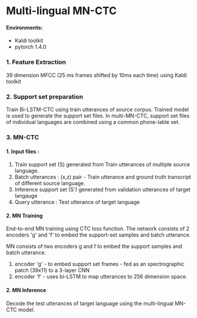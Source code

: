 # Multi-lingual MN-CTC

#### Environments:
*   Kaldi toolkit
*   pytorch 1.4.0

### 1. Feature Extraction
39 dimension MFCC (25 ms frames shifted by 10ms each time) using Kaldi toolkit 

### 2. Support set preparation

Train Bi-LSTM-CTC using train utterances of source corpus. Trained model is used to generate the support set files.
In multi-MN-CTC, support set files of individual languages are combined using a common phone-lable set.

### 3. MN-CTC 

#### 1. Input files  : 

1. Train support set (S) generated from Train utterances of multiple source language.
2. Batch utterances : (x,z) pair - Train utterance and ground truth transcript of different source language.
3. Inference support set (S') generated from validation utterances of target langauge
4. Query utterance : Test utterance of target language

#### 2. MN Training

End-to-end MN training using CTC loss function. The network consists of 2 encoders 'g' and 'f' to embed the support-set samples and batch utterance.

MN consists of two encoders g and f to embed the support samples and batch utterance.
1. encoder 'g' - to embed support set frames - fed as an spectrographic patch (39x11) to a 3-layer CNN
2. encoder 'f' - uses bi-LSTM to map utterances to 256 dimension space.

#### 2. MN Inference
Decode the test utterances of target language using the multi-lingual MN-CTC model.
